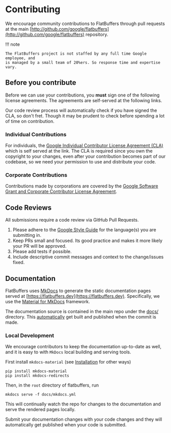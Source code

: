 # Contributing

We encourage community contributions to FlatBuffers through pull requests at the
main
[http://github.com/google/flatbuffers](http://github.com/google/flatbuffers)
repository.

!!! note

    The FlatBuffers project is not staffed by any full time Google employee, and
    is managed by a small team of 20%ers. So response time and expertise vary.

## Before you contribute

Before we can use your contributions, you __must__ sign one of the following license agreements. The agreements are self-served at the following links.

Our code review process will automatically check if you have signed the CLA, so
don't fret. Though it may be prudent to check before spending a lot of time on
contribution.

### Individual Contributions

For individuals, the [Google Individual
Contributor License Agreement
(CLA)](https://cla.developers.google.com/about/google-individual?csw=1) which is
self served at the link. The CLA is required since you own the copyright to your
changes, even after your contribution becomes part of our codebase, so we need
your permission to use and distribute your code.

### Corporate Contributions

Contributions made by corporations are covered by the [Google Software Grant and
Corporate Contributor License
Agreement](https://cla.developers.google.com/about/google-corporate).

## Code Reviews

All submissions require a code review via GitHub Pull Requests.

1. Please adhere to the [Google Style Guide](https://google.github.io/styleguide/cppguide.html) for the language(s) you are submitting in.
2. Keep PRs small and focused. Its good practice and makes it more likely your PR will be approved.
3. Please add tests if possible.
4. Include descriptive commit messages and context to the change/issues fixed.

## Documentation

FlatBuffers uses [MkDocs](https://www.mkdocs.org/) to generate the static
documentation pages served at
[https://flatbuffers.dev](https://flatbuffers.dev). Specifically, we use the
[Material for MkDocs](https://squidfunk.github.io/mkdocs-material/) framework.

The documentation source is contained in the main repo under the
[docs/](https://github.com/google/flatbuffers/tree/master/docs) directory. This
[automatically](https://github.com/google/flatbuffers/blob/46cc3d6432da17cca7694777dcce12e49dd48387/.github/workflows/docs.yml#L6-L11) get built and published when the commit is made.

### Local Development

We encourage contributors to keep the documentation up-to-date as well, and it
is easy to with `MkDocs` local building and serving tools.

First install `mkdocs-material` (see
[Installation](https://squidfunk.github.io/mkdocs-material/getting-started/) for
other ways)

```
pip install mkdocs-material
pip install mkdocs-redirects
```

Then, in the `root` directory of flatbuffers, run

```
mkdocs serve -f docs/mkdocs.yml
```

This will continually watch the repo for changes to the documentation and serve
the rendered pages locally.

Submit your documentation changes with your code changes and they will
automatically get published when your code is submitted.
